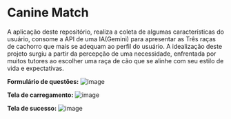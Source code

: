 # Canine Match
A aplicação deste repositório, realiza a coleta de algumas características do usuário, consome a API de uma IA(Gemini) para apresentar as Três raças de cachorro que mais se adequam ao perfil do usuário. A idealização deste projeto surgiu a partir da percepção de uma necessidade, enfrentada por muitos tutores ao escolher uma raça de cão que se alinhe com seu estilo de vida e expectativas. 

**Formulário de questões:**
![image](https://github.com/user-attachments/assets/c7dbd541-5f08-4353-9fd6-22a92caa0a11)

**Tela de carregamento:**
![image](https://github.com/user-attachments/assets/e09898b9-6611-4ac1-853e-284520bb0916)

**Tela de sucesso:**
![image](https://github.com/user-attachments/assets/3ee0b16b-09df-474b-894c-653d01840ae6)
